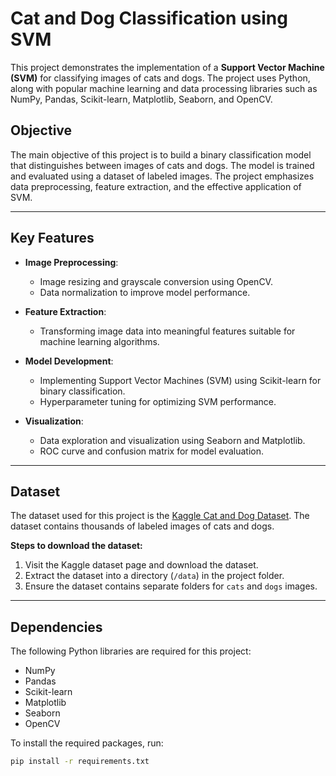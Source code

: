 # Cat and Dog Classification using SVM

This project demonstrates the implementation of a **Support Vector Machine (SVM)** for classifying images of cats and dogs. The project uses Python, along with popular machine learning and data processing libraries such as NumPy, Pandas, Scikit-learn, Matplotlib, Seaborn, and OpenCV.

## Objective

The main objective of this project is to build a binary classification model that distinguishes between images of cats and dogs. The model is trained and evaluated using a dataset of labeled images. The project emphasizes data preprocessing, feature extraction, and the effective application of SVM.

---

## Key Features

- **Image Preprocessing**: 
  - Image resizing and grayscale conversion using OpenCV.
  - Data normalization to improve model performance.
  
- **Feature Extraction**: 
  - Transforming image data into meaningful features suitable for machine learning algorithms.

- **Model Development**:
  - Implementing Support Vector Machines (SVM) using Scikit-learn for binary classification.
  - Hyperparameter tuning for optimizing SVM performance.

- **Visualization**:
  - Data exploration and visualization using Seaborn and Matplotlib.
  - ROC curve and confusion matrix for model evaluation.

---

## Dataset

The dataset used for this project is the [Kaggle Cat and Dog Dataset](https://www.kaggle.com/datasets). The dataset contains thousands of labeled images of cats and dogs.

**Steps to download the dataset:**
1. Visit the Kaggle dataset page and download the dataset.
2. Extract the dataset into a directory (`/data`) in the project folder.
3. Ensure the dataset contains separate folders for `cats` and `dogs` images.

---

## Dependencies

The following Python libraries are required for this project:
- NumPy
- Pandas
- Scikit-learn
- Matplotlib
- Seaborn
- OpenCV

To install the required packages, run:
```bash
pip install -r requirements.txt
